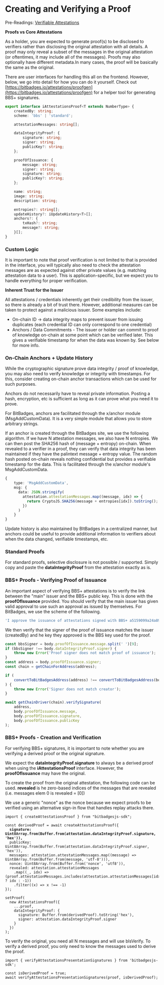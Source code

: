 # Creating and Verifying a Proof

Pre-Readings: [Verifiable Attestations](./)

**Proofs vs Core Attestations**

As a holder, you are expected to generate proof(s) to be disclosed to verifiers rather than disclosing the original attestation with all details. A proof may only reveal a subset of the messages in the original attestation (or oftentimes, it may include all of the messages). Proofs may also optionally have different metadata.In many cases, the proof will be basically the same as the original.

There are user interfaces for handling this all on the frontend. However, below, we go into detail for how you can do it yourself. Check out [https://bitbadges.io/attestations/proofgen](https://bitbadges.io/attestations/proofgen) for a helper tool for generating BBS+ signatures.

```typescript
export interface iAttestationsProof<T extends NumberType> {
    createdBy: string;
    scheme: 'bbs' | 'standard';

    attestationMessages: string[];

    dataIntegrityProof: {
        signature: string;
        signer: string;
        publicKey?: string;
    };

    proofOfIssuance: {
        message: string;
        signer: string;
        signature: string;
        publicKey?: string;
    };

    name: string;
    image: string;
    description: string;

    entropies?: string[];
    updateHistory?: iUpdateHistory<T>[];
    anchors?: {
        txHash?: string;
        message?: string;
    }[];
}
```

### Custom Logic

It is important to note that proof verification is not limited to that is provided in the interface, you will typically also need to check the attestation messages are as expected against other private values (e.g. matching attestation data to a user). This is application-specific, but we expect you to handle everything for proper verification.

**Inherent Trust for the Issuer**

All attestations / credentials inherently get their credibility from the issuer, so there is already a bit of trust there. However, additional measures can be taken to protect against a malicious issuer. Some examples include:

* On-chain ID -> data integrity maps to prevent issuer from issuing duplicates (each credential ID can only correspond to one credential)
* Anchors / Data Commitments - The issuer or holder can commit to proof of knowledge on-chain at some point which can be verified later. This gives a verifiable timestamp for when the data was known by. See below for more info.

### On-Chain Anchors + Update History

While the cryptographic signature prove data integrity / proof of knowledge, you may also need to verify knowledge or integrity with timestamps. For this, consider creating on-chain anchor transactions which can be used for such purposes.

Anchors do not necessarily have to reveal private information. Posting a hash, encryption, etc is sufficient as long as it can prove what you need it to prove.

For BitBadges, anchors are facilitated through the x/anchor module (MsgAddCustomData). It is a very simple module that allows you to store arbitrary strings.&#x20;

If an anchor is created through the BitBadges site, we use the following algorithm. If we have N attestation messages, we also have N entropies. We can then post the SHA256 hash of (message + entropy) on-chain. When revealed to a verifier in a proof, they can verify that data integrity has been maintained if they have the palintext message + entropy value. The random hash posted on-chain reveals nothing confidential but provides a verifiable timestamp for the data. This is facilitated through the x/anchor module's MsgAddCustomData.

```typescript
{
    type: 'MsgAddCustomData',
    msg: {
      data: JSON.stringify(
        attestation.attestationMessages.map((message, idx) => {
          return CryptoJS.SHA256(message + entropies[idx]).toString();
        })
      )
    }
}
```

Update history is also maintained by BItBadges in a centralized manner, but anchors could be useful to provide additional information to verifiers about when the data changed, verifiable timestamps, etc.

### **Standard Proofs**

For standard proofs, selective disclosure is not possible / supported. Simply copy and paste the **dataIntegrityProof** from the attestation exactly as is.

### **BBS+ Proofs - Verifying Proof of Issuance**

An important aspect of verifying BBS+ attestations is to verify the link between the "main" issuer and the BBS+ public key. This is done with the **proofOfIssuance** provided. You should verify that the main issuer has given valid approval to use such an approval as issued by themselves. For BitBadges, we use the scheme of the following.

```typescript
'I approve the issuance of attestations signed with BBS+ a5159099a24a8993b5eb8e62d04f6309bbcf360ae03135d42a89b3d94cbc2bc678f68926373b9ded9b8b9a27348bc755177209bf2074caea9a007a6c121655cd4dda5a6618bfc9cb38052d32807c6d5288189913aa76f6d49844c3648d4e6167 as my own.\n\n';
```

We then verify that the signer of the proof of issuance matches the issuer (createdBy) and he key they approved is the BBS key used for the proof.

```typescript
const bbsSigner = body.proofOfIssuance.message.split(' ')[9];
if (bbsSigner !== body.dataIntegrityProof.signer) {
    throw new Error('Proof signer does not match proof of issuance');
}
const address = body.proofOfIssuance.signer;
const chain = getChainForAddress(address);

if (
    convertToBitBadgesAddress(address) !== convertToBitBadgesAddress(body.createdBy)
) {
    throw new Error('Signer does not match creator');
}

await getChainDriver(chain).verifySignature(
    address,
    body.proofOfIssuance.message,
    body.proofOfIssuance.signature,
    body.proofOfIssuance.publicKey
);
```

### **BBS+ Proofs - Creation and Verification**

For verifying BBS+ signatures, it is important to note whether you are verifying a derived proof or the original signature.

We expect the **dataIntegrityProof.signature** to always be a derived proof when using the **iAttestationsProof** interface. However, the **proofOfIssuance** may have the original.

To create the proof from the original attestation, the following code can be used. **revealed** is he zero-based indices of the messages that are revealed (i.e. messages elem 0 is revealed = \[0])

We use a generic "nonce" as the nonce because we expect proofs to be verified using an alternative sign-in flow that handles replay attacks there.

<pre class="language-typescript"><code class="lang-typescript">import { createAttestationsProof } from "bitbadgesjs-sdk";

const derivedProof = await createAttestationsProof({
<strong>  signature: Uint8Array.from(Buffer.from(attestation.dataIntegrityProof.signature, 'hex')),
</strong>  publicKey: Uint8Array.from(Buffer.from(attestation.dataIntegrityProof.signer, 'hex')),
  messages: attestation.attestationMessages.map((message) => Uint8Array.from(Buffer.from(message, 'utf-8'))),
  nonce: Uint8Array.from(Buffer.from('nonce', 'utf8')),
  revealed: attestation.attestationMessages
    .map((_, idx) => (proof.attestationMessages.includes(attestation.attestationMessages[idx]) ? idx : -1))
    .filter((x) => x !== -1)
});

setProof(
  new AttestationsProof({
    ...proof,
    dataIntegrityProof: {
      signature: Buffer.from(derivedProof).toString('hex'),
      signer: attestation.dataIntegrityProof.signer
    }
  })
);
</code></pre>

To verify the original, you need all N messages and will use blsVerify. To verify a derived proof, you only need to know the messages used to derive the proof.

```tsx
import { verifyAttestationsPresentationSignatures } from 'bitbadgesjs-sdk';

const isDerivedProof = true;
await verifyAttestationsPresentationSignatures(proof, isDerivedProof);
```
